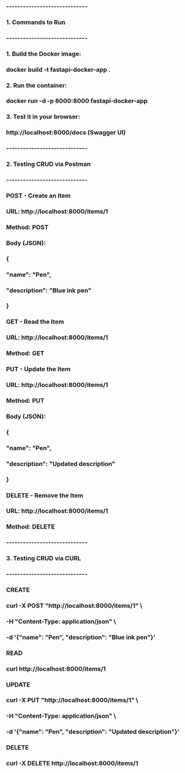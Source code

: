 ### -----------------------------
### 1. Commands to Run
### -----------------------------
### 1. Build the Docker image:
###    docker build -t fastapi-docker-app .
###
### 2. Run the container:
###    docker run -d -p 8000:8000 fastapi-docker-app
###
### 3. Test it in your browser:
###    http://localhost:8000/docs (Swagger UI)


### -----------------------------
### 2. Testing CRUD via Postman
### -----------------------------

### POST - Create an Item
### URL: http://localhost:8000/items/1
### Method: POST
### Body (JSON):
### {
###   "name": "Pen",
###   "description": "Blue ink pen"
### }

### GET - Read the Item
### URL: http://localhost:8000/items/1
### Method: GET

### PUT - Update the Item
### URL: http://localhost:8000/items/1
### Method: PUT
### Body (JSON):
### {
###   "name": "Pen",
###   "description": "Updated description"
### }

### DELETE - Remove the Item
### URL: http://localhost:8000/items/1
### Method: DELETE


### -----------------------------
### 3. Testing CRUD via CURL
### -----------------------------

### CREATE
### curl -X POST "http://localhost:8000/items/1" \
###      -H "Content-Type: application/json" \
###      -d '{"name": "Pen", "description": "Blue ink pen"}'

### READ
### curl http://localhost:8000/items/1

### UPDATE
### curl -X PUT "http://localhost:8000/items/1" \
###      -H "Content-Type: application/json" \
###      -d '{"name": "Pen", "description": "Updated description"}'

### DELETE
### curl -X DELETE http://localhost:8000/items/1
